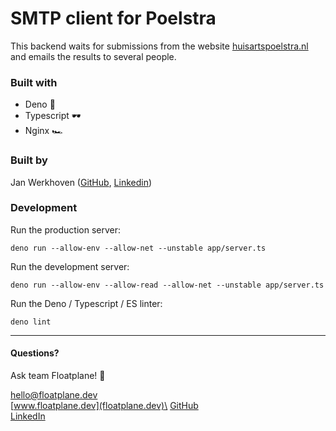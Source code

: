 # SMTP client for Poelstra

This backend waits for submissions from the website
[huisartspoelstra.nl](https://huisartspoelstra.nl) and emails the results to
several people.

### Built with

- Deno 🦕
- Typescript 🕶️
- Nginx 🏎️

### Built by

Jan Werkhoven ([GitHub](https://github.com/floatplane-dev),
[Linkedin](https://www.linkedin.com/in/jan-werkhoven))

### Development

Run the production server:

```
deno run --allow-env --allow-net --unstable app/server.ts
```

Run the development server:

```
deno run --allow-env --allow-read --allow-net --unstable app/server.ts
```

Run the Deno / Typescript / ES linter:

```
deno lint
```

---

#### Questions?

Ask team Floatplane! 🌱

[hello@floatplane.dev](mailto:hello@floatplane.dev)\
[www.floatplane.dev](floatplane.dev)\
[GitHub](https://github.com/floatplane-dev)\
[LinkedIn](https://au.linkedin.com/pub/jan-werkhoven/10/64/b30)
